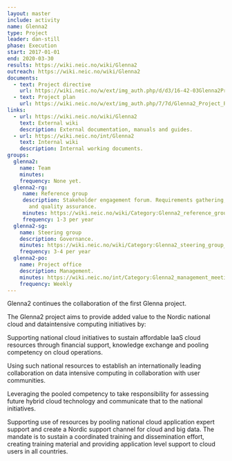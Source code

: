 ```yaml
---
layout: master
include: activity
name: Glenna2
type: Project
leader: dan-still
phase: Execution
start: 2017-01-01
end: 2020-03-30
results: https://wiki.neic.no/wiki/Glenna2
outreach: https://wiki.neic.no/wiki/Glenna2
documents:
  - text: Project directive
    url: https://wiki.neic.no/w/ext/img_auth.php/d/d3/16-42-03Glenna2ProjectDirective.pdf
  - text: Project plan
    url: https://wiki.neic.no/w/ext/img_auth.php/7/7d/Glenna2_Project_Plan.pdf
links:
  - url: https://wiki.neic.no/wiki/Glenna2
    text: External wiki
    description: External documentation, manuals and guides.
  - url: https://wiki.neic.no/int/Glenna2
    text: Internal wiki
    description: Internal working documents.
groups:
  glenna2:
    name: Team
    minutes:
    frequency: None yet.
  glenna2-rg:
     name: Reference group
     description: Stakeholder engagement forum. Requirements gathering, outreach
       and quality assurance.
     minutes: https://wiki.neic.no/wiki/Category:Glenna2_reference_group_meetings
     frequency: 1-3 per year
  glenna2-sg:
    name: Steering group
    description: Governance.
    minutes: https://wiki.neic.no/wiki/Category:Glenna2_steering_group_meetings
    frequency: 3-4 per year
  glenna2-po:
    name: Project office
    description: Management.
    minutes: https://wiki.neic.no/int/Category:Glenna2_management_meetings
    frequency: Weekly
---
```

Glenna2 continues the collaboration of the first Glenna project.

The Glenna2 project aims to provide added value to the Nordic national cloud and dataintensive computing initiatives by:

Supporting national cloud initiatives to sustain affordable IaaS cloud resources through financial support, knowledge exchange and pooling competency on cloud operations.

Using such national resources to establish an internationally leading collaboration on data intensive computing in collaboration with user communities.

Leveraging the pooled competency to take responsibility for assessing future hybrid cloud technology and communicate that to the national initiatives.

Supporting use of resources by pooling national cloud application expert support and create a Nordic support channel for cloud and big data. The mandate is to sustain a coordinated training and dissemination effort, creating training material and providing application level support to cloud users in all countries.

